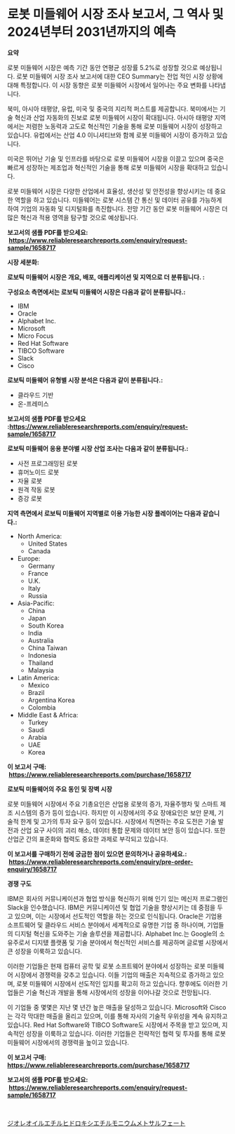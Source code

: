 <p><h1>로봇 미들웨어 시장 조사 보고서, 그 역사 및 2024년부터 2031년까지의 예측</h1></p><p><strong>요약</strong></p>
<p><p>로봇 미들웨어 시장은 예측 기간 동안 연평균 성장률 5.2%로 성장할 것으로 예상됩니다. 로봇 미들웨어 시장 조사 보고서에 대한 CEO Summary는 전업 적인 시장 상황에 대해 특정합니다. 이 시장 동향은 로봇 미들웨어 시장에서 일어나는 주요 변화를 나타냅니다. </p><p>북미, 아시아 태평양, 유럽, 미국 및 중국의 지리적 퍼스트를 제공합니다. 북미에서는 기술 혁신과 산업 자동화의 진보로 로봇 미들웨어 시장이 확대됩니다. 아시아 태평양 지역에서는 저렴한 노동력과 고도로 혁신적인 기술을 통해 로봇 미들웨어 시장이 성장하고 있습니다. 유럽에서는 산업 4.0 이니셔티브와 함께 로봇 미들웨어 시장이 증가하고 있습니다. </p><p>미국은 뛰어난 기술 및 인프라를 바탕으로 로봇 미들웨어 시장을 이끌고 있으며 중국은 빠르게 성장하는 제조업과 혁신적인 기술을 통해 로봇 미들웨어 시장을 확대하고 있습니다. </p><p>로봇 미들웨어 시장은 다양한 산업에서 효율성, 생산성 및 안전성을 향상시키는 데 중요한 역할을 하고 있습니다. 미들웨어는 로봇 시스템 간 통신 및 데이터 공유를 가능하게 하여 기업의 자동화 및 디지털화를 촉진합니다. 전망 기간 동안 로봇 미들웨어 시장은 더 많은 혁신과 적용 영역을 탐구할 것으로 예상됩니다.</p></p>
<p><strong>보고서의 샘플 PDF를 받으세요: &nbsp;<a href="https://www.reliableresearchreports.com/enquiry/request-sample/1658717">https://www.reliableresearchreports.com/enquiry/request-sample/1658717</a></strong></p>
<p><strong>시장 세분화:</strong></p>
<p><strong> 로보틱 미들웨어 시장은 개요, 배포, 애플리케이션 및 지역으로 더 분류됩니다. :</strong></p>
<p><strong>구성요소 측면에서는 로보틱 미들웨어 시장은 다음과 같이 분류됩니다.:</strong></p>
<p><ul><li>IBM</li><li>Oracle</li><li>Alphabet Inc.</li><li>Microsoft</li><li>Micro Focus</li><li>Red Hat Software</li><li>TIBCO Software</li><li>Slack</li><li>Cisco</li></ul></p>
<p><strong> 로보틱 미들웨어 유형별 시장 분석은 다음과 같이 분류됩니다.:</strong></p>
<p><ul><li>클라우드 기반</li><li>온-프레미스</li></ul></p>
<p><strong>보고서의 샘플 PDF를 받으세요 :<a href="https://www.reliableresearchreports.com/enquiry/request-sample/1658717">https://www.reliableresearchreports.com/enquiry/request-sample/1658717</a></strong></p>
<p><strong> 로보틱 미들웨어 응용 분야별 시장 산업 조사는 다음과 같이 분류됩니다.:</strong></p>
<p><ul><li>사전 프로그래밍된 로봇</li><li>휴머노이드 로봇</li><li>자율 로봇</li><li>원격 작동 로봇</li><li>증강 로봇</li></ul></p>
<p><strong>지역 측면에서 로보틱 미들웨어 지역별로 이용 가능한 시장 플레이어는 다음과 같습니다.:</strong></p>
<p><ul>
    <li>
        North America:
        <ul>
            <li>United States</li>
            <li>Canada</li>
        </ul>
    </li>
    <li>
        Europe:
        <ul>
            <li>Germany</li>
            <li>France</li>
            <li>U.K.</li>
            <li>Italy</li>
            <li>Russia</li>
        </ul>
    </li>
    <li>
        Asia-Pacific:
        <ul>
            <li>China</li>
            <li>Japan</li>
            <li>South Korea</li>
            <li>India</li>
            <li>Australia</li>
            <li>China Taiwan</li>
            <li>Indonesia</li>
            <li>Thailand</li>
            <li>Malaysia</li>
        </ul>
    </li>
    <li>
        Latin America:
        <ul>
            <li>Mexico</li>
            <li>Brazil</li>
            <li>Argentina Korea</li>
            <li>Colombia</li>
        </ul>
    </li>
    <li>
        Middle East & Africa:
        <ul>
            <li>Turkey</li>
            <li>Saudi</li>
            <li>Arabia</li>
            <li>UAE</li>
            <li>Korea</li>
        </ul>
    </li>
    </ul></p>
<p><strong>이 보고서 구매: &nbsp;<a href="https://www.reliableresearchreports.com/purchase/1658717">https://www.reliableresearchreports.com/purchase/1658717</a></strong></p>
<p><strong>로보틱 미들웨어의 주요 동인 및 장벽 시장</strong></p>
<p><p>로봇 미들웨어 시장에서 주요 기총요인은 산업용 로봇의 증가, 자율주행차 및 스마트 제조 시스템의 증가 등이 있습니다. 하지만 이 시장에서의 주요 장애요인은 보안 문제, 기술적 한계 및 고가의 투자 요구 등이 있습니다. 시장에서 직면하는 주요 도전은 기술 발전과 산업 요구 사이의 괴리 해소, 데이터 통합 문제와 데이터 보안 등이 있습니다. 또한 산업군 간의 표준화와 협력도 중요한 과제로 부각되고 있습니다.</p></p>
<p><strong>이 보고서를 구매하기 전에 궁금한 점이 있으면 문의하거나 공유하세요.: &nbsp;<a href="https://www.reliableresearchreports.com/enquiry/pre-order-enquiry/1658717">https://www.reliableresearchreports.com/enquiry/pre-order-enquiry/1658717</a></strong></p>
<p><strong>경쟁 구도</strong></p>
<p><p>IBM은 회사의 커뮤니케이션과 협업 방식을 혁신하기 위해 인기 있는 메신저 프로그램인 Slack을 인수했습니다. IBM은 커뮤니케이션 및 협업 기술을 향상시키는 데 중점을 두고 있으며, 이는 시장에서 선도적인 역할을 하는 것으로 인식됩니다. Oracle은 기업용 소프트웨어 및 클라우드 서비스 분야에서 세계적으로 유명한 기업 중 하나이며, 기업들의 디지털 혁신을 도와주는 기술 솔루션을 제공합니다. Alphabet Inc.는 Google의 소유주로서 디지턨 플랫폼 및 기술 분야에서 혁신적인 서비스를 제공하며 글로벌 시장에서 큰 성장을 이룩하고 있습니다.</p><p>이러한 기업들은 현재 컴퓨터 공학 및 로봇 소프트웨어 분야에서 성장하는 로봇 미들웨어 시장에서 경쟁력을 갖추고 있습니다. 이들 기업의 매출은 지속적으로 증가하고 있으며, 로봇 미들웨어 시장에서 선도적인 입지를 확고히 하고 있습니다. 향후에도 이러한 기업들은 기술 혁신과 개발을 통해 시장에서의 성장을 이어나갈 것으로 전망됩니다.</p><p>이 기업들 중 몇몇은 지난 몇 년간 높은 매출을 달성하고 있습니다. Microsoft와 Cisco는 각각 막대한 매출을 올리고 있으며, 이를 통해 자사의 기술적 우위성을 계속 유지하고 있습니다. Red Hat Software와 TIBCO Software도 시장에서 주목을 받고 있으며, 지속적인 성장을 이룩하고 있습니다. 이러한 기업들은 전략적인 협력 및 투자를 통해 로봇 미들웨어 시장에서의 경쟁력을 높이고 있습니다.</p></p>
<p><strong>이 보고서 구매: &nbsp; <a href="https://www.reliableresearchreports.com/purchase/1658717">https://www.reliableresearchreports.com/purchase/1658717</a></strong></p>
<p><strong>보고서의 샘플 PDF를 받으세요: &nbsp;<a href="https://www.reliableresearchreports.com/enquiry/request-sample/1658717">https://www.reliableresearchreports.com/enquiry/request-sample/1658717</a></strong><strong></strong></p>
<p>&nbsp;</p>
<p><p><a href="https://github.com/oqoeusbvpadwjs08/Market-Research-Report-List-1/blob/main/481666113544.md">ジオレオイルエチルヒドロキシエチルモニウムメトサルフェート</a></p></p>